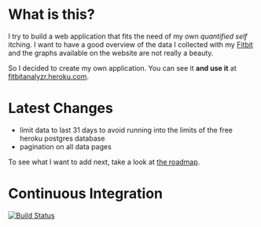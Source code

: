 What is this?
=============

I try to build a web application that fits the need of my own *quantified self* itching.
I want to have a good overview of the data I collected with my [Fitbit][0]
and the graphs available on the website are not really a beauty.

So I decided to create my own application. You can see it **and use it** at 
[fitbitanalyzr.heroku.com][1].

Latest Changes
==============

* limit data to last 31 days to avoid running into the limits of the free heroku postgres database
* pagination on all data pages

To see what I want to add next, take a look at [the roadmap][2].

Continuous Integration
======================

[![Build Status](https://secure.travis-ci.org/MoriTanosuke/FitbitAnalyzr.png?branch=master)](http://travis-ci.org/MoriTanosuke/FitbitAnalyzr)


[0]: http://www.fitbit.com/
[1]: http://fitbitanalyzr.herokuapp.com
[2]: https://github.com/MoriTanosuke/FitbitAnalyzr/issues?state=open
